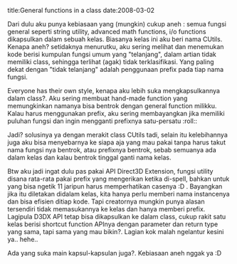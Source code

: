 title:General functions in a class
date:2008-03-02

Dari dulu aku punya kebiasaan yang (mungkin) cukup aneh : semua fungsi general seperti string utility, advanced math functions, i/o functions dikapsulkan dalam sebuah kelas. Biasanya kelas ini aku beri nama CUtils. Kenapa aneh? setidaknya menurutku, aku sering melihat dan menemukan kode berisi kumpulan fungsi umum yang "telanjang", dalam artian tidak memiliki class, sehingga terlihat (agak) tidak terklasifikasi. Yang paling dekat dengan "tidak telanjang" adalah penggunaan prefix pada tiap nama fungsi.

Everyone has their own style, kenapa aku lebih suka mengkapsulkannya dalam class?. Aku sering membuat hand-made function yang memungkinkan namanya bisa bentrok dengan general function milikku. Kalau harus menggunakan prefix, aku sering membayangkan jika memiliki puluhan fungsi dan ingin mengganti prefixnya satu-persatu :roll::

Jadi? solusinya ya dengan merakit class CUtils tadi, selain itu kelebihannya juga aku bisa menyebarnya ke siapa aja yang mau pakai tanpa harus takut nama fungsi nya bentrok, atau prefixnya bentrok, sebab semuanya ada dalam kelas dan kalau bentrok tinggal ganti nama kelas.

Btw aku jadi ingat dulu pas pakai API Direct3D Extension, fungsi utility disana rata-rata pakai prefix yang mengerikan ketika di-spell, bahkan untuk yang bisa ngetik 11 jaripun harus memperhatikan casenya :D . Bayangkan jika itu diletakan didalam kelas, kita hanya perlu memberi nama instancenya dan bisa efisien ditiap kode. Tapi creatornya mungkin punya alasan tersendiri tidak memasukannya ke kelas dan hanya memberi prefix. Lagipula D3DX API tetap bisa dikapsulkan ke dalam class, cukup rakit satu kelas berisi shortcut function APInya dengan parameter dan return type yang sama, tapi sama yang mau bikin?. Lagian kok malah ngelantur kesini ya.. hehe..

Ada yang suka main kapsul-kapsulan juga?. Kebiasaan aneh nggak ya :D
